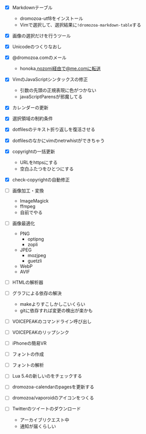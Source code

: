 - [x] Markdownテーブル
  - dromozoa-utf8をインストール
  - Vimで選択して、選択結果に`!dromozoa-markdown-table`する
- [x] 画像の選択だけを行うツール
- [x] Unicodeのつくりなおし
- [x] @dromozoa.comのメール
  - honoka,nozomi経由で@me.comに転送
- [x] VimのJavaScriptシンタックスの修正
  - 引数の先頭の正規表現に色がつかない
  - javaScriptParensが邪魔してる
- [x] カレンダーの更新
- [x] 選択領域の制約条件
- [x] dotfilesのテキスト折り返しを復活させる
- [x] dotfilesのなかにvimのnetrwhistができちゃう
- [x] copyrightの一括更新
  - URLをhttpsにする
  - 空白ふたつをひとつにする
- [x] check-copyrightの自動修正

- [ ] 画像加工・変換
  - ImageMagick
  - ffmpeg
  - 自前でやる
- [ ] 画像最適化
  - PNG
    - optipng
    - zopli
  - JPEG
    - mozjpeg
    - guetzli
  - WebP
  - AVIF

- [ ] HTMLの解析器
- [ ] グラフによる依存の解決
  - makeよりすこしかしこいくらい
  - gitに依存すれば変更の検出が楽かも
- [ ] VOICEPEAKのコマンドライン呼び出し
- [ ] VOICEPEAKのリップシンク
- [ ] iPhoneの簡易VR
- [ ] フォントの作成
- [ ] フォントの解析
- [ ] Lua 5.4の新しいのをチェックする
- [ ] dromozoa-calendarのpagesを更新する
- [ ] dromozoa/vaporoidのアイコンをつくる
- [ ] Twitterのツイートのダウンロード
  - アーカイブリクエスト中
  - 通知が届くらしい

